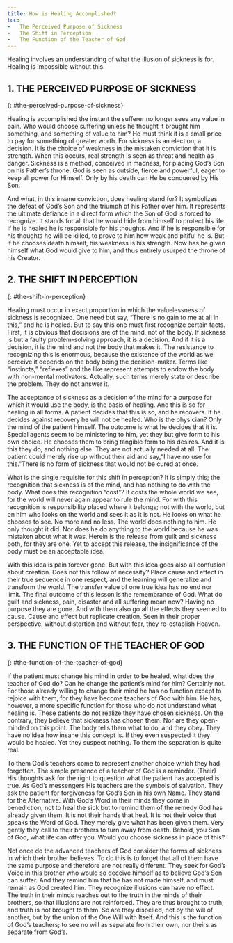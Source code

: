 ```yaml
---
title: How is Healing Accomplished?
toc:
-   The Perceived Purpose of Sickness
-   The Shift in Perception
-   The Function of the Teacher of God
---
```


Healing involves an understanding of what the illusion of sickness is
for. Healing is impossible without this.

## 1. **THE PERCEIVED PURPOSE OF SICKNESS**
{: #the-perceived-purpose-of-sickness}

Healing is accomplished the instant the sufferer no longer sees any
value in pain. Who would choose suffering unless he thought it brought
him something, and something of value to him? He must think it is a
small price to pay for something of greater worth. For sickness is an
election; a decision. It is the choice of weakness in the mistaken
conviction that it is strength. When this occurs, real strength is seen
as threat and health as danger. Sickness is a method, conceived in
madness, for placing God’s Son on his Father’s throne. God is seen as
outside, fierce and powerful, eager to keep all power for Himself. Only
by his death can He be conquered by His Son.

And what, in this insane conviction, does healing stand for? It
symbolizes the defeat of God’s Son and the triumph of his Father over
him. It represents the ultimate defiance in a direct form which the Son
of God is forced to recognize. It stands for all that he would hide from
himself to protect his life. If he is healed he is responsible for his
thoughts. And if he is responsible for his thoughts he will be killed,
to prove to him how weak and pitiful he is. But if he chooses death
himself, his weakness is his strength. Now has he given himself what God
would give to him, and thus entirely usurped the throne of his Creator.

## 2. **THE SHIFT IN PERCEPTION**
{: #the-shift-in-perception}

Healing must occur in exact proportion in which the valuelessness of
sickness is recognized. One need but say, “There is no gain to me at all
in this,” and he is healed. But to say this one must first recognize
certain facts. First, it is obvious that decisions are of the mind, not
of the body. If sickness is but a faulty problem-solving approach, it is
a decision. And if it is a decision, it is the mind and not the body
that makes it. The resistance to recognizing this is enormous, because
the existence of the world as we perceive it depends on the body being
the decision-maker. Terms like “instincts,” “reflexes” and the like
represent attempts to endow the body with non-mental motivators.
Actually, such terms merely state or describe the problem. They do not
answer it.

The acceptance of sickness as a decision of the mind for a purpose for
which it would use the body, is the basis of healing. And this is so for
healing in all forms. A patient decides that this is so, and he
recovers. If he decides against recovery he will not be healed. Who is
the physician? Only the mind of the patient himself. The outcome is what
he decides that it is. Special agents seem to be ministering to him, yet
they but give form to his own choice. He chooses them to bring tangible
form to his desires. And it is this they do, and nothing else. They are
not actually needed at all. The patient could merely rise up without
their aid and say,“I have no use for this.”There is no form of sickness
that would not be cured at once.

What is the single requisite for this shift in perception? It is simply
this; the recognition that sickness is of the mind, and has nothing to
do with the body. What does this recognition “cost”? It costs the whole
world we see, for the world will never again appear to rule the mind.
For with this recognition is responsibility placed where it belongs; not
with the world, but on him who looks on the world and sees it as it is
not. He looks on what he chooses to see. No more and no less. The world
does nothing to him. He only thought it did. Nor does he do anything to
the world because he was mistaken about what it was. Herein is the
release from guilt and sickness both, for they are one. Yet to accept
this release, the insignificance of the body must be an acceptable idea.

With this idea is pain forever gone. But with this idea goes also all
confusion about creation. Does not this follow of necessity? Place cause
and effect in their true sequence in one respect, and the learning will
generalize and transform the world. The transfer value of one true idea
has no end nor limit. The final outcome of this lesson is the
remembrance of God. What do guilt and sickness, pain, disaster and all
suffering mean now? Having no purpose they are gone. And with them also
go all the effects they seemed to cause. Cause and effect but replicate
creation. Seen in their proper
perspective, without distortion and without fear, they re-establish
Heaven.

## 3. **THE FUNCTION OF THE TEACHER OF GOD**
{: #the-function-of-the-teacher-of-god}

If the patient must change his mind in order to be healed, what does the
teacher of God do? Can he change the patient’s mind for him? Certainly
not. For those already willing to change their mind he has no function
except to rejoice with them, for they have become teachers of God with
him. He has, however, a more specific function for those who do not
understand what healing is. These patients do not realize they have
chosen sickness. On the contrary, they believe that sickness has chosen
them. Nor are they open-minded on this point. The body tells them what to
do, and they obey. They have no idea how insane this concept is. If they
even suspected it they would be healed. Yet they suspect nothing. To them
the separation is quite real.

To them God’s teachers come to represent another choice which they had
forgotten. The simple presence of a teacher of God is a reminder.
(Their) His thoughts ask for the right to question what the patient has
accepted is true. As God’s messengers His teachers are the symbols of
salvation. They ask the patient for forgiveness for God’s Son in his own
Name. They stand for the Alternative. With God’s Word in their minds
they come in benediction, not to heal the sick but to remind them of the
remedy God has already given them. It is not their hands that heal. It
is not their voice that speaks the Word of God. They merely give what has
been given them. Very gently they call to their brothers to turn away
from death. Behold, you Son of God, what life can offer you. Would you
choose sickness in place of this?

Not once do the advanced teachers of God consider the forms of sickness
in which their brother believes. To do this is to forget that all of
them have the same purpose and therefore are not really different. They
seek for God’s Voice in this brother who would so deceive himself as to
believe God’s Son can suffer. And they remind him that he has not made
himself, and must remain as God created him. They recognize illusions
can have no effect. The truth in their minds reaches out to the truth in
the minds of their brothers, so that illusions are not reinforced. They
are thus brought to truth, and truth is not brought to them. So are they
dispelled, not by the will of another, but by the union of the One Will
with Itself. And this is the function of God’s teachers; to see no will
as separate from their own, nor theirs as separate from God’s.

